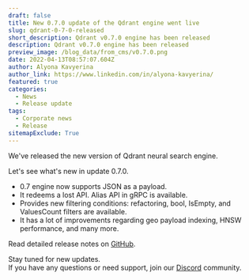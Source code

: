 ```yaml
---
draft: false
title: New 0.7.0 update of the Qdrant engine went live
slug: qdrant-0-7-0-released
short_description: Qdrant v0.7.0 engine has been released
description: Qdrant v0.7.0 engine has been released
preview_image: /blog_data/from_cms/v0.7.0.png
date: 2022-04-13T08:57:07.604Z
author: Alyona Kavyerina
author_link: https://www.linkedin.com/in/alyona-kavyerina/
featured: true
categories:
  - News
  - Release update
tags:
  - Corporate news
  - Release
sitemapExclude: True
---
```


We've released the new version of Qdrant neural search engine. 

Let's see what's new in update 0.7.0.

* 0.7 engine now supports JSON as a payload. 
* It redeems a lost API. Alias API in gRPC is available.
* Provides new filtering conditions: refactoring, bool, IsEmpty, and ValuesCount filters are available. 
* It has a lot of improvements regarding geo payload indexing, HNSW performance, and many more.

Read detailed release notes on [GitHub](https://github.com/qdrant/qdrant/releases/tag/v0.7.0).

Stay tuned for new updates.\
If you have any questions or need support, join our [Discord](https://discord.com/invite/tdtYvXjC4h) community.